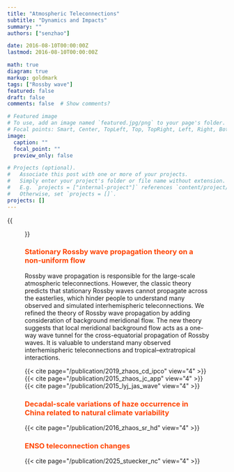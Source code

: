 ```yaml
---
title: "Atmospheric Teleconnections"
subtitle: "Dynamics and Impacts"
summary: ""
authors: ["senzhao"]

date: 2016-08-10T00:00:00Z
lastmod: 2016-08-10T00:00:00Z

math: true
diagram: true
markup: goldmark
tags: ["Rossby wave"]
featured: false
draft: false
comments: false  # Show comments?

# Featured image
# To use, add an image named `featured.jpg/png` to your page's folder.
# Focal points: Smart, Center, TopLeft, Top, TopRight, Left, Right, BottomLeft, Bottom, BottomRight.
image:
  caption: ""
  focal_point: ""
  preview_only: false

# Projects (optional).
#   Associate this post with one or more of your projects.
#   Simply enter your project's folder or file name without extension.
#   E.g. `projects = ["internal-project"]` references `content/project/deep-learning/index.md`.
#   Otherwise, set `projects = []`.
projects: []
---
```


{{<figure src="/pubs/Rossby_wave_in_a_superflow.png" title="Rossby wave rays and phases for a source at 15N with initial zonal wavenumber 1-7 in an idealized super-rotation flow" placement="center" numbered="false" lightbox="false" width="100%" >}}

### <span style="color:ORANGERED">Stationary Rossby wave propagation theory on a non-uniform flow </span>

Rossby wave propagation is responsible for the large-scale atmospheric teleconnections. However, the classic theory predicts that stationary Rossby waves cannot propagate across the easterlies, which hinder people to understand many observed and simulated interhemispheric teleconnections. We refined the theory of Rossby wave propagation by adding consideration of background meridional flow. The new theory suggests that local meridional background flow acts as a one-way wave tunnel for the cross-equatorial propagation of Rossby waves. It is valuable to understand many observed interhemispheric teleconnections and tropical–extratropical interactions. 

{{< cite page="/publication/2019_zhaos_cd_ipco" view="4" >}}
{{< cite page="/publication/2015_zhaos_jc_app" view="4" >}}
{{< cite page="/publication/2015_lyj_jas_wave" view="4" >}}

### <span style="color:ORANGERED"> Decadal-scale variations of haze occurrence in China related to natural climate variability </span>

{{< cite page="/publication/2016_zhaos_sr_hd" view="4" >}}

### <span style="color:ORANGERED"> ENSO teleconnection changes</span>
{{< cite page="/publication/2025_stuecker_nc" view="4" >}}

